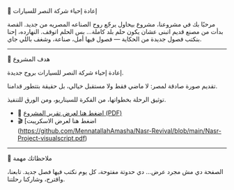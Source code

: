🚗 إعادة إحياء شركة النصر للسيارات

مرحبًا بك في مشروعنا، مشروع بيحاول يرجّع روح الصناعه المصريه من جديد.
القصة بدأت من مصنع قديم اتبنى عشان يكون حلم بلد كاملة… بس الحلم اتوقف.
النهارده، إحنا بنكتب فصول جديدة من الحكاية — فصول فيها أمل، صناعة، وشغف باللي جاي.


---

🎯 هدف المشروع

إعادة إحياء شركة النصر للسيارات بروح جديدة.

تقديم صورة صادقة لمصر: لا ماضي فقط ولا مستقبل خيالي، بل حقيقة بتتطور قدامنا.

توثيق الرحلة بخطواتها، من الفكرة للسيناريو، ومن الورق للتنفيذ.

- 📑 [اضغط هنا لعرض تقرير المشروع (PDF)](https://github.com/MennatallahAmasha/Nasr-Revival/blob/main/Nasr-Project-report.pdf)  
- 🎬 [اضغط هنا لعرض الاسكريبت (https://github.com/MennatallahAmasha/Nasr-Revival/blob/main/Nasr-Project-visualscript.pdf)

---
📌 ملاحظاتك مهمة

الصفحة دي مش مجرد عرض… دي حدوتة مفتوحة، كل يوم نكتب فيها فصل جديد.
تابعنا، واقترح، وشاركنا رحلتنا.
